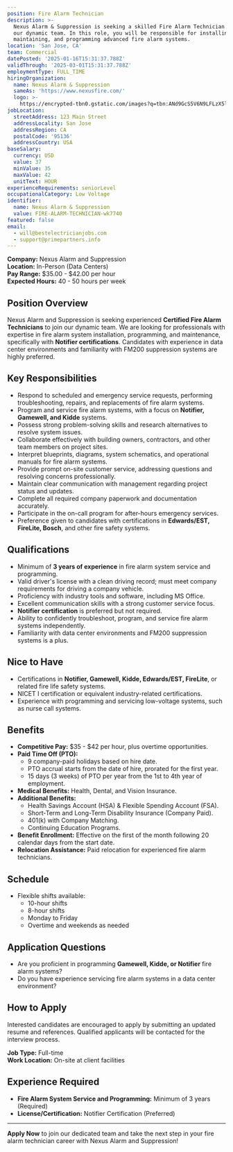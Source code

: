 ```yaml
---
position: Fire Alarm Technician
description: >-
  Nexus Alarm & Suppression is seeking a skilled Fire Alarm Technician to join
  our dynamic team. In this role, you will be responsible for installing,
  maintaining, and programming advanced fire alarm systems.
location: 'San Jose, CA'
team: Commercial
datePosted: '2025-01-16T15:31:37.788Z'
validThrough: '2025-03-01T15:31:37.788Z'
employmentType: FULL_TIME
hiringOrganization:
  name: Nexus Alarm & Suppression
  sameAs: 'https://www.nexusfire.com/'
  logo: >-
    https://encrypted-tbn0.gstatic.com/images?q=tbn:ANd9GcS5V6N9LFLzX5l8PuiWFwyM5svfbgwxPx4whA&s
jobLocation:
  streetAddress: 123 Main Street
  addressLocality: San Jose
  addressRegion: CA
  postalCode: '95136'
  addressCountry: USA
baseSalary:
  currency: USD
  value: 37
  minValue: 35
  maxValue: 42
  unitText: HOUR
experienceRequirements: seniorLevel
occupationalCategory: Low Voltage
identifier:
  name: Nexus Alarm & Suppression
  value: FIRE-ALARM-TECHNICIAN-wk7740
featured: false
email:
  - will@bestelectricianjobs.com
  - support@primepartners.info
---
```



**Company:** Nexus Alarm and Suppression  
**Location:** In-Person (Data Centers)  
**Pay Range:** $35.00 - $42.00 per hour  
**Expected Hours:** 40 - 50 hours per week

## Position Overview

Nexus Alarm and Suppression is seeking experienced **Certified Fire Alarm Technicians** to join our dynamic team. We are looking for professionals with expertise in fire alarm system installation, programming, and maintenance, specifically with **Notifier certifications**. Candidates with experience in data center environments and familiarity with FM200 suppression systems are highly preferred.

## Key Responsibilities

- Respond to scheduled and emergency service requests, performing troubleshooting, repairs, and replacements of fire alarm systems.
- Program and service fire alarm systems, with a focus on **Notifier, Gamewell, and Kidde** systems.
- Possess strong problem-solving skills and research alternatives to resolve system issues.
- Collaborate effectively with building owners, contractors, and other team members on project sites.
- Interpret blueprints, diagrams, system schematics, and operational manuals for fire alarm systems.
- Provide prompt on-site customer service, addressing questions and resolving concerns professionally.
- Maintain clear communication with management regarding project status and updates.
- Complete all required company paperwork and documentation accurately.
- Participate in the on-call program for after-hours emergency services.
- Preference given to candidates with certifications in **Edwards/EST, FireLite, Bosch**, and other fire safety systems.

## Qualifications

- Minimum of **3 years of experience** in fire alarm system service and programming.
- Valid driver's license with a clean driving record; must meet company requirements for driving a company vehicle.
- Proficiency with industry tools and software, including MS Office.
- Excellent communication skills with a strong customer service focus.
- **Notifier certification** is preferred but not required.
- Ability to confidently troubleshoot, program, and service fire alarm systems independently.
- Familiarity with data center environments and FM200 suppression systems is a plus.

## Nice to Have

- Certifications in **Notifier, Gamewell, Kidde, Edwards/EST, FireLite**, or related fire life safety systems.
- NICET I certification or equivalent industry-related certifications.
- Experience with programming and servicing low-voltage systems, such as nurse call systems.

## Benefits

- **Competitive Pay:** $35 - $42 per hour, plus overtime opportunities.
- **Paid Time Off (PTO):**
  - 9 company-paid holidays based on hire date.
  - PTO accrual starts from the date of hire, prorated for the first year.
  - 15 days (3 weeks) of PTO per year from the 1st to 4th year of employment.
- **Medical Benefits:** Health, Dental, and Vision Insurance.
- **Additional Benefits:**
  - Health Savings Account (HSA) & Flexible Spending Account (FSA).
  - Short-Term and Long-Term Disability Insurance (Company Paid).
  - 401(k) with Company Matching.
  - Continuing Education Programs.
- **Benefit Enrollment:** Effective on the first of the month following 20 calendar days from the start date.
- **Relocation Assistance:** Paid relocation for experienced fire alarm technicians.

## Schedule

- Flexible shifts available:
  - 10-hour shifts
  - 8-hour shifts
  - Monday to Friday
  - Overtime and weekends as needed

## Application Questions

- Are you proficient in programming **Gamewell, Kidde, or Notifier** fire alarm systems?
- Do you have experience servicing fire alarm systems in a data center environment?

## How to Apply

Interested candidates are encouraged to apply by submitting an updated resume and references. Qualified applicants will be contacted for the interview process.

**Job Type:** Full-time  
**Work Location:** On-site at client facilities

## Experience Required

- **Fire Alarm System Service and Programming:** Minimum of 3 years (Required)
- **License/Certification:** Notifier Certification (Preferred)

---

**Apply Now** to join our dedicated team and take the next step in your fire alarm technician career with Nexus Alarm and Suppression!
